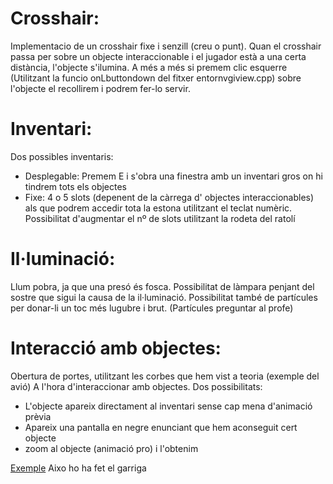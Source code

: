 # Crosshair:
Implementacio de un crosshair fixe i senzill (creu o punt). Quan el crosshair passa per sobre un objecte interaccionable i el jugador està a una certa distància, l'objecte
s'ilumina. A més a més si premem clic esquerre (Utilitzant la funcio onLbuttondown del fitxer entornvgiview.cpp) sobre l'objecte el recollirem i podrem fer-lo servir.

# Inventari:
Dos possibles inventaris:
- Desplegable: Premem E i s'obra una finestra amb un inventari gros on hi tindrem tots els objectes
- Fixe: 4 o 5 slots (depenent de la càrrega d' objectes interaccionables) als que podrem accedir tota la estona utilitzant el teclat numèric. Possibilitat d'augmentar el nº
de slots utilitzant la rodeta del ratolí

# Il·luminació:
Llum pobra, ja que una presó és fosca. Possibilitat de làmpara penjant del sostre que sigui la causa de la il·luminació. Possibilitat també de partícules per donar-li
un toc més lugubre i brut. (Partícules preguntar al profe)

# Interacció amb objectes:
Obertura de portes, utilitzant les corbes que hem vist a teoria (exemple del avió)
A l'hora d'interaccionar amb objectes. Dos possibilitats:
- L'objecte apareix directament al inventari sense cap mena d'animació prèvia
- Apareix una pantalla en negre enunciant que hem aconseguit cert objecte
- zoom al objecte (animació pro) i l'obtenim


[Exemple](https://www.youtube.com/watch?v=IKH6xkf1tJQ&t=43s&ab_channel=DamianoOriti) Aixo ho ha fet el garriga
